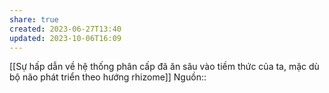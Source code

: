 ```yaml
---
share: true
created: 2023-06-27T13:40
updated: 2023-10-06T16:09
---
```

[[Sự hấp dẫn về hệ thống phân cấp đã ăn sâu vào tiềm thức của ta, mặc dù bộ não phát triển theo hướng rhizome]]
Nguồn::
